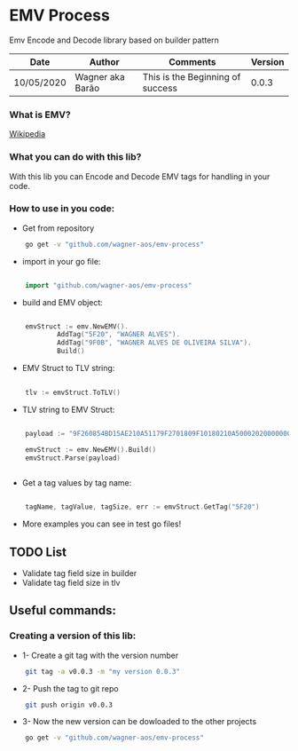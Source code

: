 # EMV Process

Emv Encode and Decode library based on builder pattern

| Date | Author | Comments | Version |
| --- | --- | --- | --- |
| 10/05/2020 | Wagner aka Barão | This is the Beginning of success | 0.0.3 |

### What is EMV?

[Wikipedia](https://en.wikipedia.org/wiki/EMV)

### What you can do with this lib?

With this lib you can Encode and Decode EMV tags for handling in your code.

### How to use in you code:

* Get from repository

```sh
    go get -v "github.com/wagner-aos/emv-process"
```


* import in your go file:

```go

    import "github.com/wagner-aos/emv-process"
```

* build and EMV object:

```go

    emvStruct := emv.NewEMV().
            AddTag("5F20", "WAGNER ALVES").
            AddTag("9F0B", "WAGNER ALVES DE OLIVEIRA SILVA").
            Build()
```


* EMV Struct to TLV string:

```go
    
    tlv := emvStruct.ToTLV()

```

* TLV string to EMV Struct:

```go

    payload := "9F260854BD15AE210A51179F2701809F10180210A50002020000000000000000000000FF"

    emvStruct := emv.NewEMV().Build()
	emvStruct.Parse(payload)
 

```

* Get a tag values by tag name:

```go

    tagName, tagValue, tagSize, err := emvStruct.GetTag("5F20")

``` 

* More examples you can see in test go files!


## TODO List

* Validate tag field size in builder
* Validate tag field size in tlv


## Useful commands:

###  Creating a version of this lib:

* 1- Create a git tag with the version number
```sh
    git tag -a v0.0.3 -m "my version 0.0.3"
```

* 2- Push the tag to git repo
```sh
    git push origin v0.0.3
```

* 3- Now the new version can be dowloaded to the other projects

```sh
    go get -v "github.com/wagner-aos/emv-process"
```


